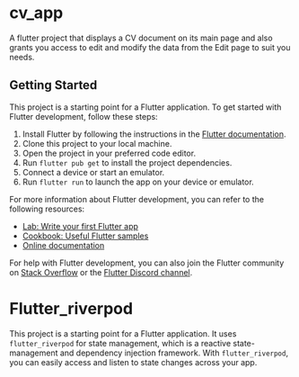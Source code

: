 # cv_app

A flutter project that displays a CV document on its main page and also grants you access to edit and modify the data from the Edit page to suit you needs.

## Getting Started

This project is a starting point for a Flutter application. To get started with Flutter development, follow these steps:

1. Install Flutter by following the instructions in the [Flutter documentation](https://flutter.dev/docs/get-started/install).
2. Clone this project to your local machine.
3. Open the project in your preferred code editor.
4. Run `flutter pub get` to install the project dependencies.
5. Connect a device or start an emulator.
6. Run `flutter run` to launch the app on your device or emulator.

For more information about Flutter development, you can refer to the following resources:

- [Lab: Write your first Flutter app](https://docs.flutter.dev/get-started/codelab)
- [Cookbook: Useful Flutter samples](https://docs.flutter.dev/cookbook)
- [Online documentation](https://docs.flutter.dev/)

For help with Flutter development, you can also join the Flutter community on [Stack Overflow](https://stackoverflow.com/questions/tagged/flutter) or the [Flutter Discord channel](https://flutter.dev/discord).

# Flutter_riverpod

This project is a starting point for a Flutter application. It uses `flutter_riverpod` for state management, which is a reactive state-management and dependency injection framework. With `flutter_riverpod`, you can easily access and listen to state changes across your app.
